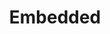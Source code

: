 ---
title: "Embedded"
layout: category
permalink: /categories/embedded/
author_profile: true
taxonomy: Embedded
sidebar:
  nav: "categories"
---